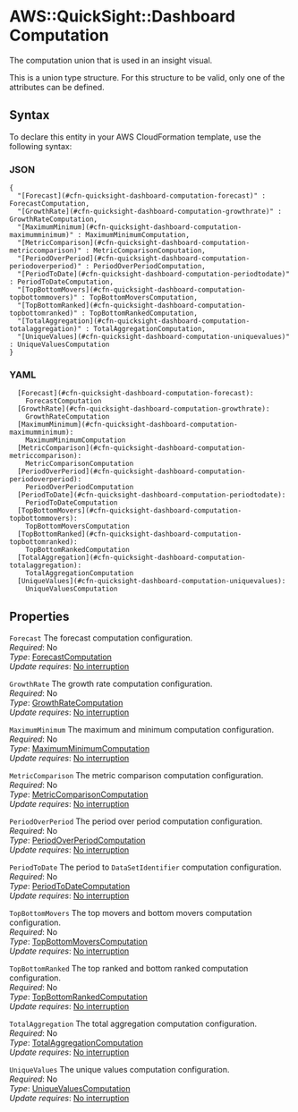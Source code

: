 # AWS::QuickSight::Dashboard Computation<a name="aws-properties-quicksight-dashboard-computation"></a>

The computation union that is used in an insight visual\.

This is a union type structure\. For this structure to be valid, only one of the attributes can be defined\.

## Syntax<a name="aws-properties-quicksight-dashboard-computation-syntax"></a>

To declare this entity in your AWS CloudFormation template, use the following syntax:

### JSON<a name="aws-properties-quicksight-dashboard-computation-syntax.json"></a>

```
{
  "[Forecast](#cfn-quicksight-dashboard-computation-forecast)" : ForecastComputation,
  "[GrowthRate](#cfn-quicksight-dashboard-computation-growthrate)" : GrowthRateComputation,
  "[MaximumMinimum](#cfn-quicksight-dashboard-computation-maximumminimum)" : MaximumMinimumComputation,
  "[MetricComparison](#cfn-quicksight-dashboard-computation-metriccomparison)" : MetricComparisonComputation,
  "[PeriodOverPeriod](#cfn-quicksight-dashboard-computation-periodoverperiod)" : PeriodOverPeriodComputation,
  "[PeriodToDate](#cfn-quicksight-dashboard-computation-periodtodate)" : PeriodToDateComputation,
  "[TopBottomMovers](#cfn-quicksight-dashboard-computation-topbottommovers)" : TopBottomMoversComputation,
  "[TopBottomRanked](#cfn-quicksight-dashboard-computation-topbottomranked)" : TopBottomRankedComputation,
  "[TotalAggregation](#cfn-quicksight-dashboard-computation-totalaggregation)" : TotalAggregationComputation,
  "[UniqueValues](#cfn-quicksight-dashboard-computation-uniquevalues)" : UniqueValuesComputation
}
```

### YAML<a name="aws-properties-quicksight-dashboard-computation-syntax.yaml"></a>

```
  [Forecast](#cfn-quicksight-dashboard-computation-forecast): 
    ForecastComputation
  [GrowthRate](#cfn-quicksight-dashboard-computation-growthrate): 
    GrowthRateComputation
  [MaximumMinimum](#cfn-quicksight-dashboard-computation-maximumminimum): 
    MaximumMinimumComputation
  [MetricComparison](#cfn-quicksight-dashboard-computation-metriccomparison): 
    MetricComparisonComputation
  [PeriodOverPeriod](#cfn-quicksight-dashboard-computation-periodoverperiod): 
    PeriodOverPeriodComputation
  [PeriodToDate](#cfn-quicksight-dashboard-computation-periodtodate): 
    PeriodToDateComputation
  [TopBottomMovers](#cfn-quicksight-dashboard-computation-topbottommovers): 
    TopBottomMoversComputation
  [TopBottomRanked](#cfn-quicksight-dashboard-computation-topbottomranked): 
    TopBottomRankedComputation
  [TotalAggregation](#cfn-quicksight-dashboard-computation-totalaggregation): 
    TotalAggregationComputation
  [UniqueValues](#cfn-quicksight-dashboard-computation-uniquevalues): 
    UniqueValuesComputation
```

## Properties<a name="aws-properties-quicksight-dashboard-computation-properties"></a>

`Forecast`  <a name="cfn-quicksight-dashboard-computation-forecast"></a>
The forecast computation configuration\.  
*Required*: No  
*Type*: [ForecastComputation](aws-properties-quicksight-dashboard-forecastcomputation.md)  
*Update requires*: [No interruption](https://docs.aws.amazon.com/AWSCloudFormation/latest/UserGuide/using-cfn-updating-stacks-update-behaviors.html#update-no-interrupt)

`GrowthRate`  <a name="cfn-quicksight-dashboard-computation-growthrate"></a>
The growth rate computation configuration\.  
*Required*: No  
*Type*: [GrowthRateComputation](aws-properties-quicksight-dashboard-growthratecomputation.md)  
*Update requires*: [No interruption](https://docs.aws.amazon.com/AWSCloudFormation/latest/UserGuide/using-cfn-updating-stacks-update-behaviors.html#update-no-interrupt)

`MaximumMinimum`  <a name="cfn-quicksight-dashboard-computation-maximumminimum"></a>
The maximum and minimum computation configuration\.  
*Required*: No  
*Type*: [MaximumMinimumComputation](aws-properties-quicksight-dashboard-maximumminimumcomputation.md)  
*Update requires*: [No interruption](https://docs.aws.amazon.com/AWSCloudFormation/latest/UserGuide/using-cfn-updating-stacks-update-behaviors.html#update-no-interrupt)

`MetricComparison`  <a name="cfn-quicksight-dashboard-computation-metriccomparison"></a>
The metric comparison computation configuration\.  
*Required*: No  
*Type*: [MetricComparisonComputation](aws-properties-quicksight-dashboard-metriccomparisoncomputation.md)  
*Update requires*: [No interruption](https://docs.aws.amazon.com/AWSCloudFormation/latest/UserGuide/using-cfn-updating-stacks-update-behaviors.html#update-no-interrupt)

`PeriodOverPeriod`  <a name="cfn-quicksight-dashboard-computation-periodoverperiod"></a>
The period over period computation configuration\.  
*Required*: No  
*Type*: [PeriodOverPeriodComputation](aws-properties-quicksight-dashboard-periodoverperiodcomputation.md)  
*Update requires*: [No interruption](https://docs.aws.amazon.com/AWSCloudFormation/latest/UserGuide/using-cfn-updating-stacks-update-behaviors.html#update-no-interrupt)

`PeriodToDate`  <a name="cfn-quicksight-dashboard-computation-periodtodate"></a>
The period to `DataSetIdentifier` computation configuration\.  
*Required*: No  
*Type*: [PeriodToDateComputation](aws-properties-quicksight-dashboard-periodtodatecomputation.md)  
*Update requires*: [No interruption](https://docs.aws.amazon.com/AWSCloudFormation/latest/UserGuide/using-cfn-updating-stacks-update-behaviors.html#update-no-interrupt)

`TopBottomMovers`  <a name="cfn-quicksight-dashboard-computation-topbottommovers"></a>
The top movers and bottom movers computation configuration\.  
*Required*: No  
*Type*: [TopBottomMoversComputation](aws-properties-quicksight-dashboard-topbottommoverscomputation.md)  
*Update requires*: [No interruption](https://docs.aws.amazon.com/AWSCloudFormation/latest/UserGuide/using-cfn-updating-stacks-update-behaviors.html#update-no-interrupt)

`TopBottomRanked`  <a name="cfn-quicksight-dashboard-computation-topbottomranked"></a>
The top ranked and bottom ranked computation configuration\.  
*Required*: No  
*Type*: [TopBottomRankedComputation](aws-properties-quicksight-dashboard-topbottomrankedcomputation.md)  
*Update requires*: [No interruption](https://docs.aws.amazon.com/AWSCloudFormation/latest/UserGuide/using-cfn-updating-stacks-update-behaviors.html#update-no-interrupt)

`TotalAggregation`  <a name="cfn-quicksight-dashboard-computation-totalaggregation"></a>
The total aggregation computation configuration\.  
*Required*: No  
*Type*: [TotalAggregationComputation](aws-properties-quicksight-dashboard-totalaggregationcomputation.md)  
*Update requires*: [No interruption](https://docs.aws.amazon.com/AWSCloudFormation/latest/UserGuide/using-cfn-updating-stacks-update-behaviors.html#update-no-interrupt)

`UniqueValues`  <a name="cfn-quicksight-dashboard-computation-uniquevalues"></a>
The unique values computation configuration\.  
*Required*: No  
*Type*: [UniqueValuesComputation](aws-properties-quicksight-dashboard-uniquevaluescomputation.md)  
*Update requires*: [No interruption](https://docs.aws.amazon.com/AWSCloudFormation/latest/UserGuide/using-cfn-updating-stacks-update-behaviors.html#update-no-interrupt)